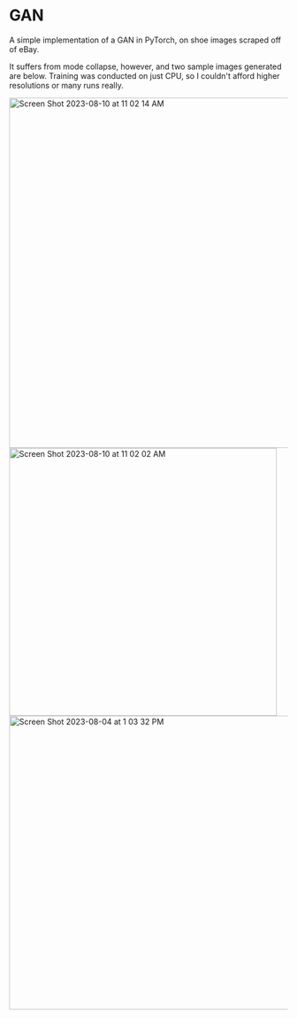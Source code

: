 # GAN
A simple implementation of a GAN in PyTorch, on shoe images scraped off of eBay.

It suffers from mode collapse, however, and two sample images generated are below. Training was conducted on just CPU, so I couldn't afford higher resolutions or many runs really. 

<img width="633" alt="Screen Shot 2023-08-10 at 11 02 14 AM" src="https://github.com/rxu183/GAN/assets/99752583/3240eebc-af21-4d8a-95ba-8f503a46c3fd">

<img width="484" alt="Screen Shot 2023-08-10 at 11 02 02 AM" src="https://github.com/rxu183/GAN/assets/99752583/061230c2-c3b0-4762-8b1c-299a19bb5f81">

<img width="531" alt="Screen Shot 2023-08-04 at 1 03 32 PM" src="https://github.com/rxu183/GAN/assets/99752583/d4879f01-337c-4403-bd1d-9597ad19d130">
